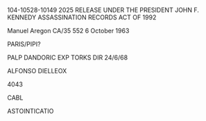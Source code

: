 104-10528-10149 2025 RELEASE UNDER THE PRESIDENT JOHN F. KENNEDY ASSASSINATION RECORDS ACT OF 1992

Manuel Aregon
CA/35
552
6 October 1963

PARIS/PIPI?

PALP
DANDORIC EXP TORKS
DIR 24/6/68

ALFONSO DIELLEOX

4043

CABL

ASTOINTICATIO

